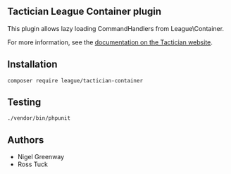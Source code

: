 ## Tactician League Container plugin

This plugin allows lazy loading CommandHandlers from League\Container.

For more information, see the [documentation on the Tactician website](http://tactician.thephpleague.com/plugins/league-container/).

## Installation
`composer require league/tactician-container`

## Testing
`./vendor/bin/phpunit`

## Authors

- Nigel Greenway
- Ross Tuck
